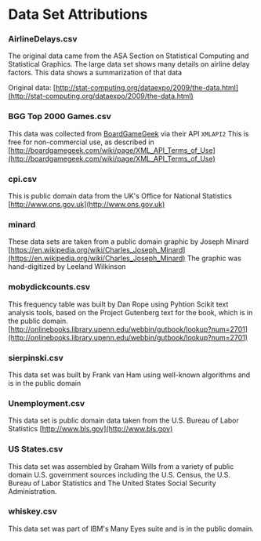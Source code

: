 # Data Set Attributions

### AirlineDelays.csv
The original data came from the ASA Section on Statistical Computing and Statistical Graphics.
The large data set shows many details on airline delay factors. This data shows a summarization
of that data

Original data: [http://stat-computing.org/dataexpo/2009/the-data.html](http://stat-computing.org/dataexpo/2009/the-data.html)

### BGG Top 2000 Games.csv
This data was collected from [BoardGameGeek](http://boardgamegeek.com) via their API `XMLAPI2`
This is free for non-commercial use, as described in [http://boardgamegeek.com/wiki/page/XML_API_Terms_of_Use](http://boardgamegeek.com/wiki/page/XML_API_Terms_of_Use)

### cpi.csv
This is public domain data from the UK's Office for National Statistics [http://www.ons.gov.uk](http://www.ons.gov.uk)

### minard
These data sets are taken from a public domain graphic by Joseph Minard
[https://en.wikipedia.org/wiki/Charles_Joseph_Minard](https://en.wikipedia.org/wiki/Charles_Joseph_Minard)
The graphic was hand-digitized by Leeland Wilkinson

### mobydickcounts.csv
This frequency table was built by Dan Rope using Pyhtion Scikit text analysis tools, based on the Project Gutenberg
text for the book, which is in the public domain. [http://onlinebooks.library.upenn.edu/webbin/gutbook/lookup?num=2701](http://onlinebooks.library.upenn.edu/webbin/gutbook/lookup?num=2701)

### sierpinski.csv
This data set was built by Frank van Ham using well-known algorithms and is in the public domain

### Unemployment.csv
This data set is public domain data taken from the U.S. Bureau of Labor Statistics [http://www.bls.gov](http://www.bls.gov)

### US States.csv
This data set was assembled by Graham Wills from a variety of public domain U.S. government sources including
the U.S. Census, the U.S. Bureau of Labor Statistics and The United States Social Security Administration.

### whiskey.csv
This data set was part of IBM's Many Eyes suite and is in the public domain.
